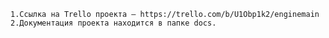     1.Ссылка на Trello проекта — https://trello.com/b/U1Obp1k2/enginemain
    2.Документация проекта находится в папке docs.